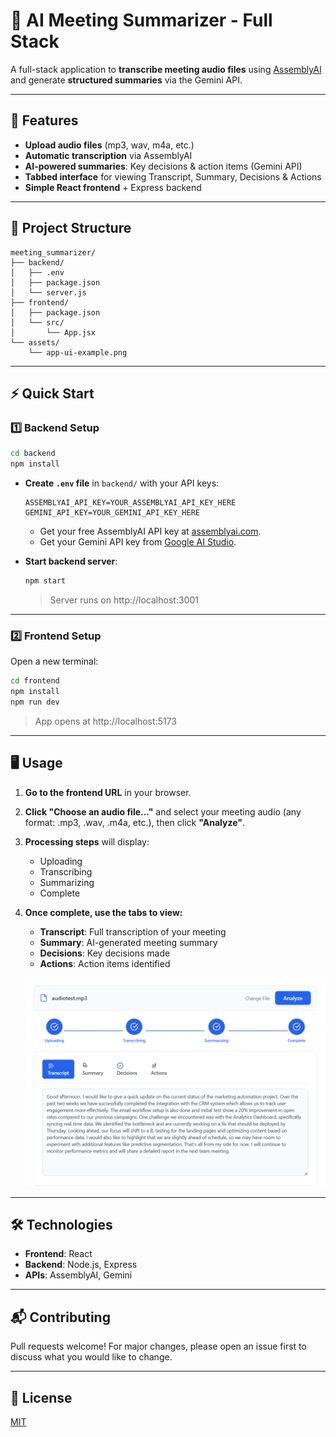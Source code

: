 # 📝 AI Meeting Summarizer - Full Stack

A full-stack application to **transcribe meeting audio files** using [AssemblyAI](https://www.assemblyai.com/) and generate **structured summaries** via the Gemini API.

---

## 🚀 Features

- **Upload audio files** (mp3, wav, m4a, etc.)
- **Automatic transcription** via AssemblyAI
- **AI-powered summaries**: Key decisions & action items (Gemini API)
- **Tabbed interface** for viewing Transcript, Summary, Decisions & Actions
- **Simple React frontend** + Express backend

---

## 📁 Project Structure

```
meeting_summarizer/
├── backend/
│   ├── .env
│   ├── package.json
│   └── server.js
├── frontend/
│   ├── package.json
│   └── src/
│       └── App.jsx
└── assets/
    └── app-ui-example.png
```

---

## ⚡ Quick Start

### 1️⃣ Backend Setup

```bash
cd backend
npm install
```

- **Create `.env` file** in `backend/` with your API keys:

  ```
  ASSEMBLYAI_API_KEY=YOUR_ASSEMBLYAI_API_KEY_HERE
  GEMINI_API_KEY=YOUR_GEMINI_API_KEY_HERE
  ```

  - Get your free AssemblyAI API key at [assemblyai.com](https://www.assemblyai.com/).
  - Get your Gemini API key from [Google AI Studio](https://aistudio.google.com/).

- **Start backend server**:

  ```bash
  npm start
  ```

  > Server runs on http://localhost:3001

---

### 2️⃣ Frontend Setup

Open a new terminal:

```bash
cd frontend
npm install
npm run dev
```

> App opens at http://localhost:5173

---

## 🖥️ Usage

1. **Go to the frontend URL** in your browser.
2. **Click "Choose an audio file..."** and select your meeting audio (any format: .mp3, .wav, .m4a, etc.), then click **"Analyze"**.
3. **Processing steps** will display:
   - Uploading
   - Transcribing
   - Summarizing
   - Complete
4. **Once complete, use the tabs to view:**
   - **Transcript**: Full transcription of your meeting
   - **Summary**: AI-generated meeting summary
   - **Decisions**: Key decisions made
   - **Actions**: Action items identified

   ![App UI Example](assets/app-ui-example.png)

---

## 🛠️ Technologies

- **Frontend**: React
- **Backend**: Node.js, Express
- **APIs**: AssemblyAI, Gemini

---

## 📬 Contributing

Pull requests welcome! For major changes, please open an issue first to discuss what you would like to change.

---

## 📄 License

[MIT](LICENSE)
